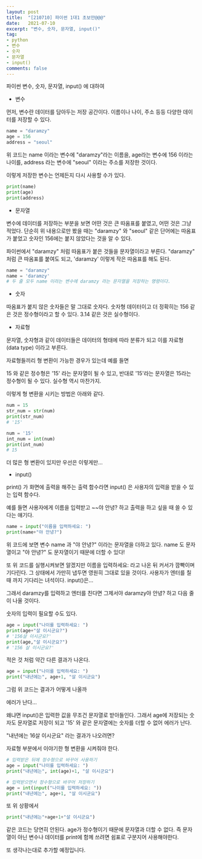 ```yaml
---
layout: post
title:  "[210710] 파이썬 1대1 초보만@@@"
date:   2021-07-10
excerpt: "변수, 숫자, 문자열, input()"
tag:
- python
- 변수
- 숫자
- 문자열
- input()
comments: false
---
```

파이썬 변수, 숫자, 문자열, input() 에 대하여

- 변수

먼저, 변수란 데이터를 담아두는 저장 공간이다.
이름이나 나이, 주소 등등 다양한 데이터를 저장할 수 있다.

```python
name = "daramzy"
age = 156
address = "seoul"
```

위 코드는 name 이라는 변수에 "daramzy"라는 이름을,
age라는 변수에 156 이라는 나이를,
address 라는 변수에 "seoul" 이라는 주소를 저장한 것이다.

이렇게 저장한 변수는 언제든지 다시 사용할 수가 있다.

```python
print(name)
print(age)
print(address)
```

- 문자열

변수에 데이터를 저장하는 부분을 보면 어떤 것은 큰 따옴표를 붙였고, 어떤 것은 그냥 적었다.
단순히 위 내용으로만 봤을 때는 "daramzy" 와 "seoul" 같은 단어에는 따옴표가 붙었고
숫자인 156에는 붙지 않았다는 것을 알 수 있다.

파이썬에서 "daramzy" 처럼 따옴표가 붙은 것들을 문자열이라고 부른다.
"daramzy" 처럼 큰 따옴표를 붙여도 되고, 'daramzy' 이렇게 작은 따옴표를 해도 된다.

```python
name = "daramzy"
name = 'daramzy'
# 두 줄 모두 name 이라는 변수에 daramzy 라는 문자열을 저장하는 명령이다.
```

- 숫자

따옴표가 붙지 않은 숫자들은 말 그대로 숫자다.
숫자형 데이터이고 더 정확히는 156 같은 것은 정수형이라고 할 수 있다.
3.14 같은 것은 실수형이다.

- 자료형

문자열, 숫자형과 같이 데이터들은 데이터의 형태에 따라 분류가 되고
이를 자료형 (data type) 이라고 부른다.

자료형들끼리 형 변환이 가능한 경우가 있는데 예를 들면

15 와 같은 정수형은 '15' 라는 문자열이 될 수 있고,
반대로 '15'라는 문자열은 15라는 정수형이 될 수 있다.
실수형 역시 마찬가지.

이렇게 형 변환을 시키는 방법은 아래와 같다.

```python
num = 15
str_num = str(num)
print(str_num)
# '15'

num = '15'
int_num = int(num)
print(int_num)
# 15
```

더 많은 형 변환이 있지만 우선은 이렇게만...

- input()

print() 가 화면에 출력을 해주는 출력 함수라면
input() 은 사용자의 입력을 받을 수 있는 입력 함수다.

예를 들면 사용자에게 이름을 입력받고
~~야 안녕? 하고 출력을 하고 싶을 때 쓸 수 있다는 얘기다.

```python
name = input("이름을 입력하세요: ")
print(name+"야 안녕?")
```

위 코드에 보면 변수 name 과 "야 안녕?" 이라는 문자열을 더하고 있다.
name 도 문자열이고 "야 안녕?" 도 문자열이기 때문에 더할 수 있다!

또 위 코드를 실행시켜보면 알겠지만 이름을 입력하세요: 라고 나온 뒤 커서가 깜빡이며 기다린다.
그 상태에서 가만히 냅두면 영원히 그대로 있을 것이다.
사용자가 엔터를 칠 때 까지 기다리는 녀석이다. input()은...

그래서 daramzy를 입력하고 엔터를 친다면 그제서야
daramzy야 안녕? 하고 다음 줄이 나올 것이다.

숫자의 입력이 필요할 수도 있다.

```python
age = input("나이를 입력하세요: ")
print(age+"살 이시군요?")
# '156살 이시군요?'
print(age,"살 이시군요?")
# '156 살 이시군요?'
```

적은 것 처럼 약간 다른 결과가 나온다.

```python
age = input("나이를 입력하세요: ")
print("내년에는", age+1, "살 이시군요")
```

그럼 위 코드는 결과가 어떻게 나올까

에러가 난다...

왜냐면 input()은 입력한 값을 무조건 문자열로 받아들인다.
그래서 age에 저장되는 숫자도 문자열로 저장이 되고 '15' 와 같은 문자열에는 숫자를 더할 수 없어 에러가 난다.

"내년에는 16살 이시군요" 라는 결과가 나오려면?

자료형 부분에서 이야기한 형 변환을 시켜줘야 한다.

```python
# 입력받은 뒤에 정수형으로 바꾸어 사용하기
age = input("나이를 입력하세요: ")
print("내년에는", int(age)+1, "살 이시군요")

# 입력받으면서 정수형으로 바꾸어 저장하기
age = int(input("나이를 입력하세요: "))
print("내년에는", age+1, "살 이시군요")
```

또 위 상황에서

```python
print("내년에는"+age+1+"살 이시군요")
```

같은 코드는 당연히 안된다.
age가 정수형이기 때문에 문자열과 더할 수 없다.
즉 문자열이 아닌 변수나 데이터를 print에 함께 쓰려면 쉼표로 구분지어 사용해야한다.

또 생각나는대로 추가할 예정입니다.